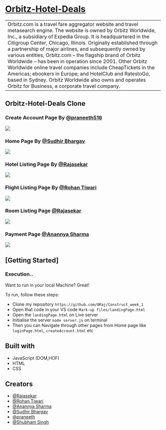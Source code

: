 # [Orbitz-Hotel-Deals](https://github.com/0Raj/Construct_week_1)

<table>
<tr>
<td>
Orbitz.com is a travel fare aggregator website and travel metasearch engine. The website is owned by Orbitz Worldwide, Inc., a subsidiary of Expedia Group. It is headquartered in the Citigroup Center, Chicago, Illinois.
  Originally established through a partnership of major airlines, and subsequently owned by various entities, Orbitz.com – the flagship brand of Orbitz Worldwide – has been in operation since 2001. Other Orbitz Worldwide online travel companies include CheapTickets in the Americas; ebookers in Europe; and HotelClub and RatestoGo, based in Sydney. Orbitz Worldwide also owns and operates Orbitz for Business, a corporate travel company. 
</td>
</tr>
</table>

## Orbitz-Hotel-Deals Clone

### Create Account Page By [@praneeth516](https://github.com/praneeth516)
![](https://github.com/0Raj/Construct_week_1/blob/1235d96fea121a6ca45dbd635fe8758c89bf7d75/Website%20Screen%20Shots/Create-an-account.png)

### Home Page By [@Sudhir Bhargav](https://github.com/sudhirbhargav)
![](https://github.com/0Raj/Construct_week_1/blob/1235d96fea121a6ca45dbd635fe8758c89bf7d75/Website%20Screen%20Shots/homePage.png)

### Hotel Listing Page By [@Rajasekar](https://github.com/0Raj)
![](https://github.com/0Raj/Construct_week_1/blob/1235d96fea121a6ca45dbd635fe8758c89bf7d75/Website%20Screen%20Shots/hotelList.png)

### Flight Listing Page By [@Rohan Tiwari](https://github.com/ROHAN3110)
![](https://github.com/0Raj/Construct_week_1/blob/d0aa8e4e4d6f5390ad40537dae4f894f193c325a/Website%20Screen%20Shots/flights.png)

### Room Listing Page [@Rajasekar](https://github.com/0Raj)
![](https://github.com/0Raj/Construct_week_1/blob/d0aa8e4e4d6f5390ad40537dae4f894f193c325a/Website%20Screen%20Shots/roomList.png)

### Payment Page [@Anannya Sharma](https://github.com/Anannyasharma17)
![](https://github.com/0Raj/Construct_week_1/blob/d0aa8e4e4d6f5390ad40537dae4f894f193c325a/Website%20Screen%20Shots/Payment-Page.png)



## [Getting Started]

### Execution..
Want to run in your local Machine? Great!

To run, follow these steps:

- Clone my repository `https://github.com/0Raj/Construct_week_1`
- Open that code in your VS code `Mark-up files/landingPage.html`
- Open the `landingPage.html` on Live server
- Initialise the server `node server.js` on terminal
- Then you can Navigate through other pages from Home page like `loginPage.html`, `createAccount.html` etc


## Built with 
- JavaScript (DOM,HOF)
- HTML
- CSS

## Creators

- [@Rajasekar](https://github.com/0Raj)
- [@Rohan Tiwari](https://github.com/ROHAN3110)
- [@Anannya Sharma](https://github.com/Anannyasharma17)
- [@Sudhir Bhargav](https://github.com/sudhirbhargav)
- [@praneeth](https://github.com/praneeth516)
- [@Shubham Singh](https://github.com/shubfire)
